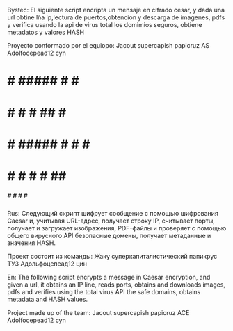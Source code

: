 Bystec:
El siguiente script encripta un mensaje en cifrado cesar, y dada una url obtine lña ip,lectura de puertos,obtencion y descarga de imagenes, pdfs y verifica usando la api de virus total los domimios seguros, obtiene metadatos y valores HASH

Proyecto conformado por el equiopo:
Jacout
supercapish
papicruz
AS
Adolfocepead12
cyn




#   #    #####  #   #    #    
#   #    #   #  ##  #    #    
#   #    #####  # # #    #    
#   #    #   #  #  ##    #    
#####    #   #  #   #    #####    

Rus:
Следующий скрипт шифрует сообщение с помощью шифрования Caesar и, учитывая URL-адрес, получает строку IP, считывает порты, получает и загружает изображения, PDF-файлы и проверяет с помощью общего вирусного API безопасные домены, получает метаданные и значения HASH.

Проект состоит из команды:
Жаку
суперкапиталистический
папикрус
ТУЗ
Адольфоцепеад12
цин

En:
The following script encrypts a message in Caesar encryption, and given a url, it obtains an IP line, reads ports, obtains and downloads images, pdfs and verifies using the total virus API the safe domains, obtains metadata and HASH values.

Project made up of the team:
Jacout
supercapish
papicruz
ACE
Adolfocepead12
cyn


